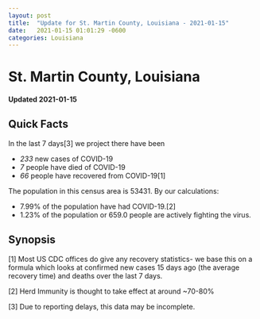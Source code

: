 ```yaml
---
layout: post
title:  "Update for St. Martin County, Louisiana - 2021-01-15"
date:   2021-01-15 01:01:29 -0600
categories: Louisiana
---
```


# St. Martin County, Louisiana
#### Updated 2021-01-15

## Quick Facts

In the last 7 days[3] we project there have been
- *233* new cases of COVID-19
- *7* people have died of COVID-19
- *66* people have recovered from COVID-19[1]

The population in this census area is 53431. By our calculations:
- 7.99% of the population have had COVID-19.[2]
- 1.23% of the population or 659.0 people are actively fighting the virus.

## Synopsis




[1] Most US CDC offices do give any recovery statistics- we base this on a formula which looks at confirmed new cases
15 days ago (the average recovery time) and deaths over the last 7 days.

[2] Herd Immunity is thought to take effect at around ~70-80%

[3] Due to reporting delays, this data may be incomplete.
 
    